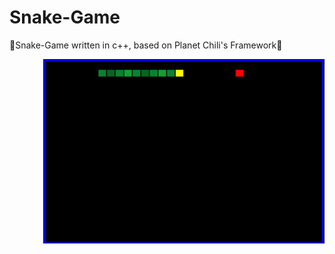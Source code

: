 # Snake-Game
🔴Snake-Game written in c++, based on Planet Chili's Framework🔴

<img align="right" alt="GIF" src="https://github.com/rulidor/Snake-Game/blob/master/Pictures/snake_game_print_screen.png?raw=true" width="450" height="295" />

